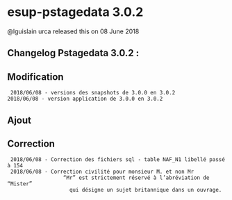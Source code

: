# esup-pstagedata 3.0.2

@lguislain urca released this on 08 June 2018

## Changelog Pstagedata 3.0.2 :

## Modification
	 2018/06/08 - versions des snapshots de 3.0.0 en 3.0.2
    2018/06/08 - version application de 3.0.0 en 3.0.2
	
## Ajout
	 

## Correction
	 2018/06/08 - Correction des fichiers sql - table NAF_N1 libellé passé à 154
	 2018/06/08 - Correction civilité pour monsieur M. et non Mr
	 				  “Mr” est strictement réservé à l’abréviation de “Mister”
						qui désigne un sujet britannique dans un ouvrage.
	 
